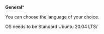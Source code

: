 **********General***********

You can choose the language of your choice.

OS needs to be Standard Ubuntu 20.04 LTS/